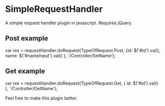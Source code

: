 SimpleRequestHandler
====================

A simple request handler plugin in javascript. Requires jQuery.

Post example
--------
var res = requestHandler.doRequest(TypeOfRequest.Post, {id: $('#id').val(), name: $('#nameInput').val() }, 		    	'/Controller/SetName');

Get example
--------
var res = requestHandler.doRequest(TypeOfRequest.Get, { id: $('#id').val() }, '/Controller/GetName'); 





Feel free to make this plugin better.
